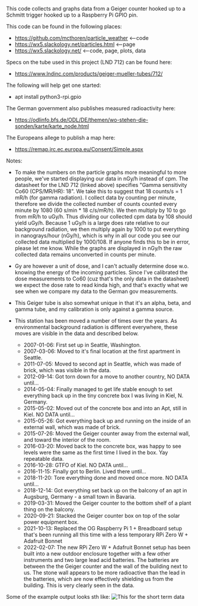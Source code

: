 This code collects and graphs data from a Geiger counter hooked up to a Schmitt
trigger hooked up to a Raspberry Pi GPIO pin.

This code can be found in the following places:
* https://github.com/mcthoren/particle_weather		<--code
* https://wx5.slackology.net/particles.html		<--page
* https://wx5.slackology.net/				<--code, page, plots, data

Specs on the tube used in this project (LND 712) can be found here:
* https://www.lndinc.com/products/geiger-mueller-tubes/712/

The following will help get one started:
* apt install python3-rpi.gpio

The German government also publishes measured radioactivity here:
* https://odlinfo.bfs.de/ODL/DE/themen/wo-stehen-die-sonden/karte/karte_node.html

The Europeans allege to publish a map here:
* https://remap.jrc.ec.europa.eu/Consent/Simple.aspx

Notes:
* To make the numbers on the particle graphs more meaningful to more people,
we've started displaying our data in nGy/h instead of cpm. The datasheet for the
LND 712 (linked above) specifies "Gamma sensitivity Co60 (CPS/MR/HR): 18".  We
take this to suggest that 18 counts/s = 1 mR/h (for gamma radiation). I collect
data by counting per minute, therefore we divide the collected number of counts
counted every minute by 1080 (60 s/min * 18 c/s/mR/h). We then multiply by 10 to go
from mR/h to uGy/h. Thus dividing our collected cpm data by 108 should yield
uGy/h. Because 1 uGy/h is a large does rate relative to our background radiation,
we then multiply again by 1000 to put everything in nanograys/hour (nGy/h),
which is why in all our code you see our collected data multiplied by 1000/108.
If anyone finds this to be in error, please let me know. While the graphs are
displayed in nGy/h the raw collected data remains unconverted in counts per
minute.

* Gy are however a unit of dose, and I can't actually determine dose w.o.
knowing the energy of the incoming particles. Since I've calibrated the dose
measurements to Co60 (cuz that's the only data in the datasheet) we expect the
dose rate to read kinda high, and that's exactly what we see when we compare my
data to the German gov measurements.

* This Geiger tube is also somewhat unique in that it's an alpha, beta, and
gamma tube, and my calibration is only against a gamma source.

* This station has been moved a number of times over the years. As environmental
background radiation is different everywhere, these moves are visible in the
data and described below.
	* 2007-01-06: First set up in Seattle, Washington.
	* 2007-03-06: Moved to it's final location at the first apartment in Seattle.
	* 2011-07-05: Moved to second apt in Seattle, which was made of brick, which was visible in the data.
	* 2012-09-14: Got torn down for a move to another country, NO DATA until...
	* 2014-05-04: Finally managed to get life stable enough to set everything back up in the tiny concrete box I was living in Kiel, N. Germany.
	* 2015-05-02: Moved out of the concrete box and into an Apt, still in Kiel. NO DATA until...
	* 2015-05-26: Got everything back up and running on the inside of an external wall, which was made of brick.
	* 2015-07-26: Moved the Geiger counter away from the external wall, and toward the interior of the room.
	* 2016-03-20: Moved back to the concrete box, was happy to see levels were the same as the first time I lived in the box. Yay repeatable data.
	* 2016-10-28: GTFO of Kiel. NO DATA until...
	* 2016-11-15: Finally got to Berlin. Lived there until...
	* 2018-11-20: Tore everything done and moved once more. NO DATA until...
	* 2018-12-14: Got everything set back up on the balcony of an apt in Augsburg, Germany - a small town in Bavaria.
	* 2019-03-31: Moved the Geiger counter to the bottom shelf of a plant thing on the balcony.
	* 2020-09-21: Stacked the Geiger counter box on top of the solar power equipment box.
	* 2021-10-13: Replaced the OG Raspberry Pi 1 + Breadboard setup that's been running all this time with a less temporary RPi Zero W + Adafruit Bonnet
	* 2022-02-07: The new RPi Zero W + Adafruit Bonnet setup has been built into a new outdoor enclosure together with a few other instruments and two large lead acid batteries. The batteries are between the the Geiger counter and the wall of the building next to us. The stone wall appears to be more radioactive than the lead in the batteries, which are now effectively shielding us from the building. This is very clearly seen in the data.

Some of the example output looks sth like:
![This for the short term data](https://wx5.slackology.net/plots/particle_cpm_48.png)
